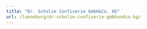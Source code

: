 ```yaml
---
title: "Dr. Scholze Confiserie GmbH&Co. KG"
url: /lueneburg/dr-scholze-confiserie-gmbhundco-kg/
---
```

